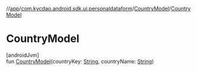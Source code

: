 //[app](../../../index.md)/[com.kycdao.android.sdk.ui.personaldataform](../index.md)/[CountryModel](index.md)/[CountryModel](-country-model.md)

# CountryModel

[androidJvm]\
fun [CountryModel](-country-model.md)(countryKey: [String](https://kotlinlang.org/api/latest/jvm/stdlib/kotlin/-string/index.html), countryName: [String](https://kotlinlang.org/api/latest/jvm/stdlib/kotlin/-string/index.html))
